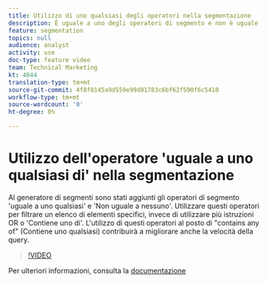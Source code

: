 ```yaml
---
title: Utilizzo di uno qualsiasi degli operatori nella segmentazione
description: È uguale a uno degli operatori di segmento e non è uguale a nessuno di essi è stato aggiunto al generatore di segmenti. Utilizzare questi operatori per filtrare un elenco di elementi specifici, invece di utilizzare più istruzioni OR o Contiene una qualsiasi di. L'utilizzo di questi operatori al posto di contains any of consente di migliorare anche la velocità della query.
feature: segmentation
topics: null
audience: analyst
activity: use
doc-type: feature video
team: Technical Marketing
kt: 4844
translation-type: tm+mt
source-git-commit: 4f8f8145a9d559e99d01783c6bf62f590f6c5410
workflow-type: tm+mt
source-wordcount: '0'
ht-degree: 0%

---
```



# Utilizzo dell&#39;operatore &#39;uguale a uno qualsiasi di&#39; nella segmentazione

Al generatore di segmenti sono stati aggiunti gli operatori di segmento &#39;uguale a uno qualsiasi&#39; e &#39;Non uguale a nessuno&#39;. Utilizzare questi operatori per filtrare un elenco di elementi specifici, invece di utilizzare più istruzioni OR o &#39;Contiene uno di&#39;. L&#39;utilizzo di questi operatori al posto di &quot;contains any of&quot; (Contiene uno qualsiasi) contribuirà a migliorare anche la velocità della query.

>[!VIDEO](https://video.tv.adobe.com/v/32960/?quality=12)

Per ulteriori informazioni, consulta la [documentazione](https://docs.adobe.com/content/help/en/analytics/components/segmentation/segment-reference/seg-operators.html)
